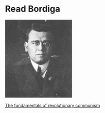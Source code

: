 # Read Bordiga

![](/220px-Bordiga.gif)

[The fundamentals of revolutionary communism](https://libcom.org/library/fundamentals-revolutionary-communism-amadeo-bordiga)
